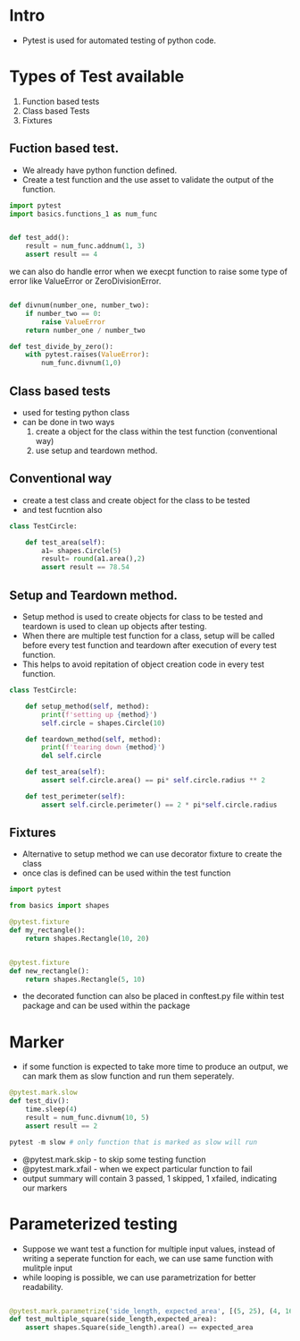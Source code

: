 # Intro
- Pytest is used for automated testing of python code.

# Types of Test available
1. Function based tests
2. Class based Tests
3. Fixtures


## Fuction based test.
- We already have python function defined.
- Create a test function and the use asset to validate the output of the function.

```python
import pytest
import basics.functions_1 as num_func


def test_add():
    result = num_func.addnum(1, 3)
    assert result == 4
```
we can also do handle error when we execpt function to raise some type of error like ValueError or ZeroDivisionError.

```python

def divnum(number_one, number_two):
    if number_two == 0:
        raise ValueError
    return number_one / number_two

def test_divide_by_zero():
    with pytest.raises(ValueError):
        num_func.divnum(1,0)
````

## Class based tests
- used for testing python class
- can be done in two ways
    1. create a object for the class within the test function (conventional way)
    2. use setup and teardown method.

## Conventional way
- create a test class and  create object for the class to be tested
- and test fucntion also

```python
class TestCircle:

    def test_area(self):
        a1= shapes.Circle(5)
        result= round(a1.area(),2)
        assert result == 78.54
```

## Setup and Teardown method.
- Setup method is used to create objects for class to be tested and teardown is used to clean up objects after testing.
- When there are multiple test function for a class, setup will be called before every test function and teardown after execution of every test function.
- This helps to avoid repitation of object creation code in every test function.

```python
class TestCircle:

    def setup_method(self, method):
        print(f'setting up {method}')
        self.circle = shapes.Circle(10)

    def teardown_method(self, method):
        print(f'tearing down {method}')
        del self.circle

    def test_area(self):
        assert self.circle.area() == pi* self.circle.radius ** 2

    def test_perimeter(self):
        assert self.circle.perimeter() == 2 * pi*self.circle.radius

```


## Fixtures
- Alternative to setup method we can use decorator fixture to create the class
- once clas is defined can be used within the test function

```python
import pytest

from basics import shapes

@pytest.fixture
def my_rectangle():
    return shapes.Rectangle(10, 20)


@pytest.fixture
def new_rectangle():
    return shapes.Rectangle(5, 10)
```
- the decorated function can also be placed in conftest.py file within test package and can be used within the package 


# Marker

- if some function is expected to take more time to produce an output, we can mark them as slow function and run them seperately.
``` python
@pytest.mark.slow
def test_div():
    time.sleep(4)
    result = num_func.divnum(10, 5)
    assert result == 2

pytest -m slow # only function that is marked as slow will run

```

- @pytest.mark.skip - to skip some testing function
- @pytest.mark.xfail - when we expect particular function to fail
- output summary will contain  3 passed, 1 skipped, 1 xfailed, indicating our markers

# Parameterized testing

- Suppose we want test a function for multiple input values, instead of writing a seperate function for each, we can use same function with mulitple input
- while looping is possible, we can use parametrization for better readability.

```python

@pytest.mark.parametrize('side_length, expected_area', [(5, 25), (4, 16), (2, 4)])
def test_multiple_square(side_length,expected_area):
    assert shapes.Square(side_length).area() == expected_area
```
